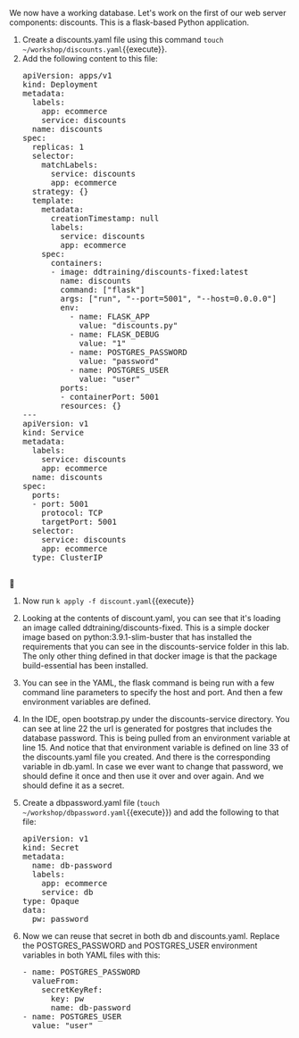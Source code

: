 We now have a working database. Let's work on the first of our web server components: discounts. This is a flask-based Python application. 

1.  Create a discounts.yaml file using this command `touch ~/workshop/discounts.yaml`{{execute}}.
2.  Add the following content to this file: 
    <pre class="file" data-target="clipboard">
    apiVersion: apps/v1
    kind: Deployment
    metadata:
      labels:
        app: ecommerce
        service: discounts
      name: discounts
    spec:
      replicas: 1
      selector:
        matchLabels:
          service: discounts
          app: ecommerce
      strategy: {}
      template:
        metadata:
          creationTimestamp: null
          labels:
            service: discounts
            app: ecommerce
        spec:
          containers:
          - image: ddtraining/discounts-fixed:latest
            name: discounts
            command: ["flask"]
            args: ["run", "--port=5001", "--host=0.0.0.0"]
            env:
              - name: FLASK_APP
                value: "discounts.py"
              - name: FLASK_DEBUG
                value: "1"
              - name: POSTGRES_PASSWORD
                value: "password"
              - name: POSTGRES_USER
                value: "user"
            ports:
            - containerPort: 5001
            resources: {}
    ---
    apiVersion: v1
    kind: Service
    metadata:
      labels:
        service: discounts
        app: ecommerce
      name: discounts
    spec:
      ports:
      - port: 5001
        protocol: TCP
        targetPort: 5001
      selector:
        service: discounts
        app: ecommerce
      type: ClusterIP
      </pre>

1.  Now run `k apply -f discount.yaml`{{execute}} 
2.  Looking at the contents of discount.yaml, you can see that it's loading an image called ddtraining/discounts-fixed. This is a simple docker image based on python:3.9.1-slim-buster that has installed the requirements that you can see in the discounts-service folder in this lab. The only other thing defined in that docker image is that the package build-essential has been installed. 
3.  You can see in the YAML, the flask command is being run with a few command line parameters to specify the host and port. And then a few environment variables are defined. 
4.  In the IDE, open bootstrap.py under the discounts-service directory. You can see at line 22 the url is generated for postgres that includes the database password. This is being pulled from an environment variable at line 15. And notice that that environment variable is defined on line 33 of the discounts.yaml file you created. And there is the corresponding variable in db.yaml. In case we ever want to change that password, we should define it once and then use it over and over again. And we should define it as a secret. 
5.  Create a dbpassword.yaml file (`touch ~/workshop/dbpassword.yaml`{{execute}}) and add the following to that file:
    <pre class="file" data-target="clipboard">
    apiVersion: v1
    kind: Secret
    metadata:
      name: db-password
      labels:
        app: ecommerce
        service: db
    type: Opaque
    data:
      pw: password
    </pre>

6.  Now we can reuse that secret in both db and discounts.yaml. Replace the POSTGRES_PASSWORD and POSTGRES_USER environment variables in both YAML files with this:
    <pre class="file" data-target="clipboard">
    - name: POSTGRES_PASSWORD
      valueFrom:
        secretKeyRef:
          key: pw
          name: db-password
    - name: POSTGRES_USER
      value: "user"
    </pre>